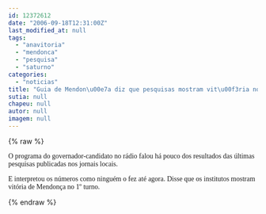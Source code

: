 ```yaml
---
id: 12372612
date: "2006-09-18T12:31:00Z"
last_modified_at: null
tags:
  - "anavitoria"
  - "mendonca"
  - "pesquisa"
  - "saturno"
categories:
  - "noticias"
title: "Guia de Mendon\u00e7a diz que pesquisas mostram vit\u00f3ria no 1\u00ba turno"
sutia: null
chapeu: null
autor: null
imagem: null
---
```

{% raw %}
<p><P><FONT face=Verdana>O programa do governador-candidato no rádio falou há pouco dos resultados das últimas pesquisas publicadas nos jornais locais.</FONT></P></p>
<p><P><FONT face=Verdana>E interpretou os números como ninguém o fez até agora. Disse que os institutos mostram vitória de Mendonça no 1º turno.</FONT></P> </p>
{% endraw %}